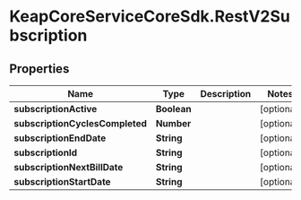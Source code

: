 # KeapCoreServiceCoreSdk.RestV2Subscription

## Properties

Name | Type | Description | Notes
------------ | ------------- | ------------- | -------------
**subscriptionActive** | **Boolean** |  | [optional] 
**subscriptionCyclesCompleted** | **Number** |  | [optional] 
**subscriptionEndDate** | **String** |  | [optional] 
**subscriptionId** | **String** |  | [optional] 
**subscriptionNextBillDate** | **String** |  | [optional] 
**subscriptionStartDate** | **String** |  | [optional] 


